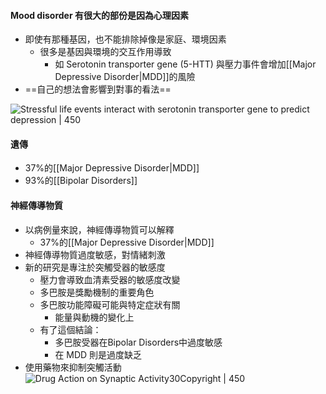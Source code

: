 #### Mood disorder 有很大的部份是因為心理因素
- 即使有那種基因，也不能排除掉像是家庭、環境因素
	- 很多是基因與環境的交互作用導致
		- 如 Serotonin transporter gene (5-HTT) 與壓力事件會增加[[Major Depressive Disorder|MDD]]的風險
- ==自己的想法會影響到對事的看法==
	
![Stressful life events interact with serotonin transporter gene to predict depression  | 450](https://i.imgur.com/jxtscz5.png)

#### 遺傳
- 37%的[[Major Depressive Disorder|MDD]]
- 93%的[[Bipolar Disorders]]

#### 神經傳導物質
- 以病例量來說，神經傳導物質可以解釋
	- 37%的[[Major Depressive Disorder|MDD]]
- 神經傳導物質過度敏感，對情緒刺激
- 新的研究是專注於突觸受器的敏感度
	- 壓力會導致血清素受器的敏感度改變
	- 多巴胺是獎勵機制的重要角色
	- 多巴胺功能障礙可能與特定症狀有關
		- 能量與動機的變化上
	- 有了這個結論：
		- 多巴胺受器在Bipolar Disorders中過度敏感
		- 在 MDD 則是過度缺乏
- 使用藥物來抑制突觸活動
![Drug Action on Synaptic Activity30Copyright  | 450](https://i.imgur.com/MU2tJjR.png)